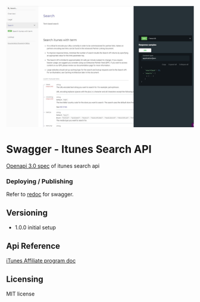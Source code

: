 ![screenshot](screenshot.jpg)

# Swagger - Itunes Search API

[Openapi 3.0 spec](https://swagger.io/specification) of itunes search api 


### Deploying / Publishing
Refer to [redoc](https://kokospapa8.github.io/swagger-itunes-search-api/) for swagger.

## Versioning
- 1.0.0 initial setup

## Api Reference
[iTunes Affiliate program doc](https://affiliate.itunes.apple.com/resources/documentation/itunes-store-web-service-search-api/)

## Licensing
MIT license 
